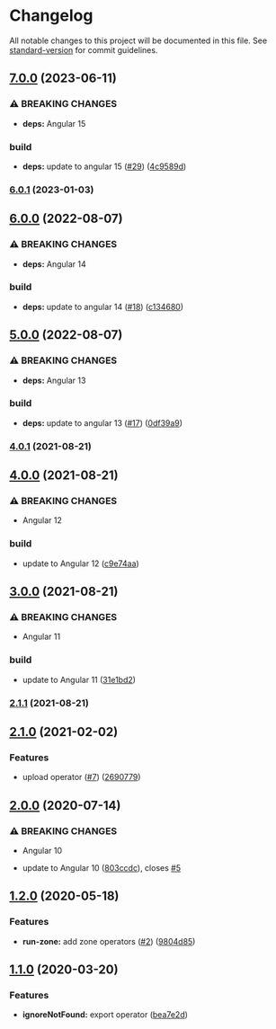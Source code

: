 # Changelog

All notable changes to this project will be documented in this file. See [standard-version](https://github.com/conventional-changelog/standard-version) for commit guidelines.

## [7.0.0](https://github.com/nilsmehlhorn/ngx-operators/compare/v6.0.1...v7.0.0) (2023-06-11)


### ⚠ BREAKING CHANGES

* **deps:** Angular 15

### build

* **deps:** update to angular 15 ([#29](https://github.com/nilsmehlhorn/ngx-operators/issues/29)) ([4c9589d](https://github.com/nilsmehlhorn/ngx-operators/commit/4c9589de8d7e17d33eb8f3f1005a77ed060a126a))

### [6.0.1](https://github.com/nilsmehlhorn/ngx-operators/compare/v6.0.0...v6.0.1) (2023-01-03)

## [6.0.0](https://github.com/nilsmehlhorn/ngx-operators/compare/v5.0.0...v6.0.0) (2022-08-07)


### ⚠ BREAKING CHANGES

* **deps:** Angular 14

### build

* **deps:** update to angular 14 ([#18](https://github.com/nilsmehlhorn/ngx-operators/issues/18)) ([c134680](https://github.com/nilsmehlhorn/ngx-operators/commit/c1346806b8788e338167bebbb1dff6833f3e1a24))

## [5.0.0](https://github.com/nilsmehlhorn/ngx-operators/compare/v4.0.0...v5.0.0) (2022-08-07)


### ⚠ BREAKING CHANGES

* **deps:** Angular 13

### build

* **deps:** update to angular 13 ([#17](https://github.com/nilsmehlhorn/ngx-operators/issues/17)) ([0df39a9](https://github.com/nilsmehlhorn/ngx-operators/commit/0df39a9c2fe65df59e29f3b5ea22f2374a6aab02))

### [4.0.1](https://github.com/nilsmehlhorn/ngx-operators/compare/v4.0.0...v4.0.1) (2021-08-21)

## [4.0.0](https://github.com/nilsmehlhorn/ngx-operators/compare/v3.0.0...v4.0.0) (2021-08-21)


### ⚠ BREAKING CHANGES

* Angular 12

### build

* update to Angular 12 ([c9e74aa](https://github.com/nilsmehlhorn/ngx-operators/commit/c9e74aa08d7f5a68ad8f807f3e06571c66b27341))

## [3.0.0](https://github.com/nilsmehlhorn/ngx-operators/compare/v2.1.1...v3.0.0) (2021-08-21)


### ⚠ BREAKING CHANGES

* Angular 11

### build

* update to Angular 11 ([31e1bd2](https://github.com/nilsmehlhorn/ngx-operators/commit/31e1bd23a5561e5a36ebd1bee443bf0740fe181f))

### [2.1.1](https://github.com/nilsmehlhorn/ngx-operators/compare/v2.1.0...v2.1.1) (2021-08-21)

## [2.1.0](https://github.com/nilsmehlhorn/ngx-operators/compare/v2.0.0...v2.1.0) (2021-02-02)


### Features

* upload operator ([#7](https://github.com/nilsmehlhorn/ngx-operators/issues/7)) ([2690779](https://github.com/nilsmehlhorn/ngx-operators/commit/269077901f04668210859375d3e0c67a40f6b432))

## [2.0.0](https://github.com/nilsmehlhorn/ngx-operators/compare/v1.2.0...v2.0.0) (2020-07-14)

### ⚠ BREAKING CHANGES

- Angular 10

- update to Angular 10 ([803ccdc](https://github.com/nilsmehlhorn/ngx-operators/commit/803ccdcf9c9294e41b8616f3e22aff3e01959232)), closes [#5](https://github.com/nilsmehlhorn/ngx-operators/issues/5)

## [1.2.0](https://github.com/nilsmehlhorn/ngx-operators/compare/v1.1.0...v1.2.0) (2020-05-18)

### Features

- **run-zone:** add zone operators ([#2](https://github.com/nilsmehlhorn/ngx-operators/issues/2)) ([9804d85](https://github.com/nilsmehlhorn/ngx-operators/commit/9804d85ba08f2e5c69fc7a13f7f30909f184b9d6))

## [1.1.0](https://github.com/nilsmehlhorn/ngx-operators/compare/v1.0.0...v1.1.0) (2020-03-20)

### Features

- **ignoreNotFound:** export operator ([bea7e2d](https://github.com/nilsmehlhorn/ngx-operators/commit/bea7e2d1507e97e0c3f4b4c688463ec2cb2ab7bd))
